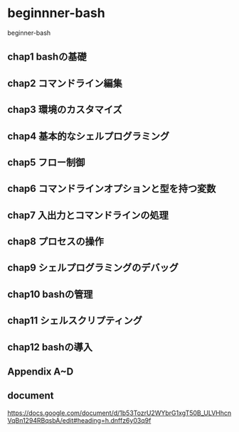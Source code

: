 # beginnner-bash
beginner-bash
## chap1 bashの基礎
## chap2 コマンドライン編集
## chap3 環境のカスタマイズ
## chap4 基本的なシェルプログラミング
## chap5 フロー制御
## chap6 コマンドラインオプションと型を持つ変数
## chap7 入出力とコマンドラインの処理
## chap8 プロセスの操作
## chap9 シェルプログラミングのデバッグ
## chap10 bashの管理
## chap11 シェルスクリプティング
## chap12 bashの導入
## Appendix A~D

## document
https://docs.google.com/document/d/1b53TozrU2WYbrG1xgT50B_ULVHhcnVqBn1294RBqsbA/edit#heading=h.dnffz6y03q9f